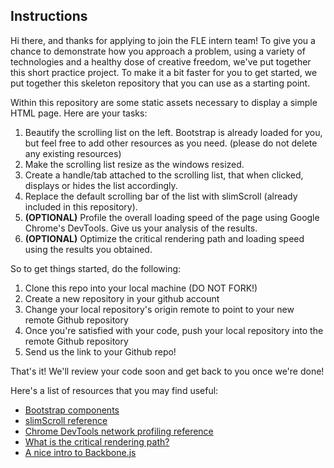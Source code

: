 Instructions
----

Hi there, and thanks for applying to join the FLE intern team!
To give you a chance to demonstrate how you approach a problem,
using a variety of technologies and a healthy dose of creative
freedom, we've put together this short practice project. To make
it a bit faster for you to get started, we put together this
skeleton repository that you can use as a starting point.

Within this repository are some static assets necessary to display a simple HTML page. Here are your tasks:

1. Beautify the scrolling list on the left. Bootstrap is already loaded for you, but feel free to add other resources as you need. (please do not delete any existing resources)
2. Make the scrolling list resize as the windows resized.
3. Create a handle/tab attached to the scrolling list, that when clicked, displays or hides the list accordingly.
4. Replace the default scrolling bar of the list with slimScroll (already included in this repository).
5. **(OPTIONAL)** Profile the overall loading speed of the page using Google Chrome's DevTools. Give us your analysis of the results.
6. **(OPTIONAL)** Optimize the critical rendering path and loading speed using the results you obtained.

So to get things started, do the following:

1. Clone this repo into your local machine (DO NOT FORK!)
2. Create a new repository in your github account
3. Change your local repository's origin remote to point to your new remote Github repository
4. Once you're satisfied with your code, push your local repository into the remote Github repository
5. Send us the link to your Github repo!

That's it! We'll review your code soon and get back to you once we're done!


Here's a list of resources that you may find useful:
- [Bootstrap components](http://getbootstrap.com/components/)
- [slimScroll reference](http://rocha.la/jQuery-slimScroll)
- [Chrome DevTools network profiling reference](https://developer.chrome.com/devtools/docs/network)
- [What is the critical rendering path?](https://developers.google.com/web/fundamentals/performance/critical-rendering-path/)
- [A nice intro to Backbone.js](https://www.youtube.com/watch?v=FZSjvWtUxYk)
